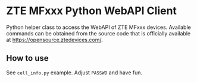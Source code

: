 # ZTE MFxxx Python WebAPI Client

Python helper class to access the WebAPI of ZTE MFxxx devices.
Available commands can be obtained from the source code that is officially available
at https://opensource.ztedevices.com/.

## How to use

See `cell_info.py` example.
Adjust `PASSWD` and have fun.

